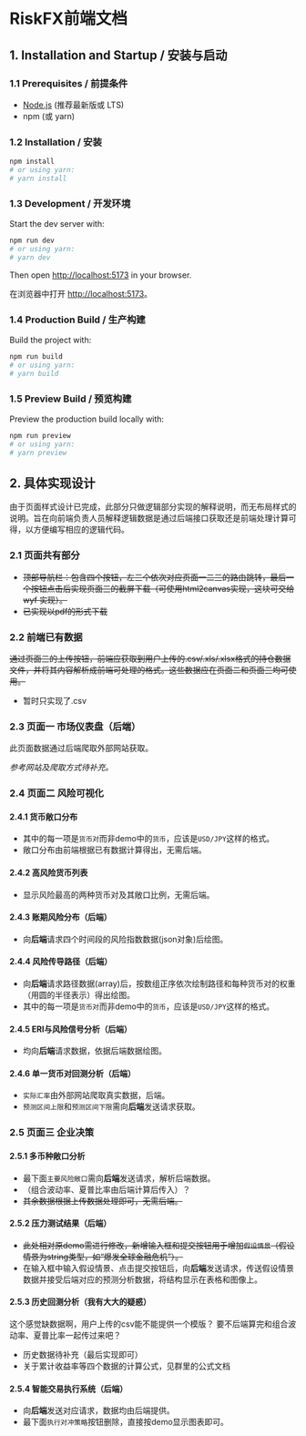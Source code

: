 # RiskFX前端文档

## 1. Installation and Startup / 安装与启动

### 1.1 Prerequisites / 前提条件

- [Node.js](https://nodejs.org/) (推荐最新版或 LTS)
- npm (或 yarn)

### 1.2 Installation / 安装

```bash
npm install
# or using yarn:
# yarn install
```

### 1.3 Development / 开发环境

Start the dev server with:

```bash
npm run dev
# or using yarn:
# yarn dev
```

Then open [http://localhost:5173](http://localhost:3000) in your browser.

在浏览器中打开 [http://localhost:5173](http://localhost:3000)。

### 1.4 Production Build / 生产构建

Build the project with:

```bash
npm run build
# or using yarn:
# yarn build
```

### 1.5 Preview Build / 预览构建

Preview the production build locally with:

```bash
npm run preview
# or using yarn:
# yarn preview
```

## 2. 具体实现设计

由于页面样式设计已完成，此部分只做逻辑部分实现的解释说明，而无布局样式的说明。旨在向前端负责人员解释逻辑数据是通过后端接口获取还是前端处理计算可得，以方便编写相应的逻辑代码。

### 2.1 页面共有部分

- ~~顶部导航栏：包含四个按钮，左三个依次对应页面一二三的路由跳转，最后一个按钮点击后实现页面三的截屏下载（可使用html2canvas实现，这块可交给 wyf 实现）。~~
- ~~已实现以pdf的形式下载~~

### 2.2 前端已有数据

~~通过页面三的上传按钮，前端应获取到用户上传的.csv/.xls/.xlsx格式的持仓数据文件，并将其内容解析成前端可处理的格式。这些数据应在页面二和页面三均可使用。~~
- 暂时只实现了.csv

### 2.3 页面一 市场仪表盘（后端）

此页面数据通过后端爬取外部网站获取。

*参考网站及爬取方式待补充。*

### 2.4 页面二 风险可视化

#### 2.4.1 货币敞口分布

- 其中的每一项是`货币对`而非demo中的`货币`，应该是`USD/JPY`这样的格式。
- 敞口分布由前端根据已有数据计算得出，无需后端。

#### 2.4.2 高风险货币列表

- 显示风险最高的两种货币对及其敞口比例，无需后端。

#### 2.4.3 账期风险分布（后端）

- 向**后端**请求四个时间段的风险指数数据(json对象)后绘图。

#### 2.4.4 风险传导路径（后端）

- 向**后端**请求路径数据(array)后，按数组正序依次绘制路径和每种货币对的权重（用圆的半径表示）得出绘图。
- 其中的每一项是`货币对`而非demo中的`货币`，应该是`USD/JPY`这样的格式。

#### 2.4.5 ERI与风险信号分析（后端）

- 均向**后端**请求数据，依据后端数据绘图。

#### 2.4.6 单一货币对回测分析（后端）

- `实际汇率`由外部网站爬取真实数据，后端。
- `预测区间上限`和`预测区间下限`需向**后端**发送请求获取。

### 2.5 页面三 企业决策

#### 2.5.1 多币种敞口分析

- 最下面`主要风险敞口`需向**后端**发送请求，解析后端数据。
- （组合波动率、夏普比率由后端计算后传入）？
- ~~其余数据根据上传数据处理即可，无需后端。~~

#### 2.5.2 压力测试结果（后端）

- ~~此处相对原demo需进行修改，新增输入框和提交按钮用于增加`假设情景`（假设情景为string类型，如“爆发全球金融危机”）。~~
- 在输入框中输入假设情景、点击提交按钮后，向**后端**发送请求，传送假设情景数据并接受后端对应的预测分析数据，将结构显示在表格和图像上。

#### 2.5.3 历史回测分析（我有大大的疑惑）
这个感觉缺数据啊，用户上传的csv能不能提供一个模版？
要不后端算完和组合波动率、夏普比率一起传过来吧？

- 历史数据待补充（最后实现即可）
- 关于累计收益率等四个数据的计算公式，见群里的公式文档

#### 2.5.4 智能交易执行系统（后端）

- 向**后端**发送对应请求，数据均由后端提供。
- 最下面`执行对冲策略`按钮删除，直接按demo显示图表即可。
